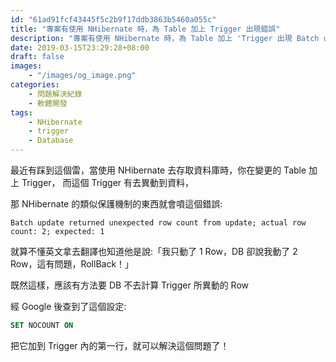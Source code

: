 ```yaml
---
id: "61ad91fcf43445f5c2b9f17ddb3863b5460a055c"
title: "專案有使用 NHibernate 時，為 Table 加上 Trigger 出現錯誤"
description: "專案有使用 NHibernate 時，為 Table 加上 'Trigger 出現 Batch update returned unexpected row count from update; actual row count: 2; expected: 1' 的錯誤"
date: 2019-03-15T23:29:28+08:00
draft: false
images:
    - "/images/og_image.png"
categories:
    - 問題解決紀錄
    - 軟體開發
tags:
    - NHibernate
    - trigger
    - Database
---
```


最近有踩到這個雷，當使用 NHibernate 去存取資料庫時，你在變更的 Table 加上 Trigger，
而這個 Trigger 有去異動到資料，

那 NHibernate 的類似保護機制的東西就會噴這個錯誤:

```text
Batch update returned unexpected row count from update; actual row count: 2; expected: 1
```

<!--more-->
就算不懂英文拿去翻譯也知道他是說:「我只動了 1 Row，DB 卻說我動了 2 Row，這有問題，RollBack！」

既然這樣，應該有方法要 DB 不去計算 Trigger 所異動的 Row

經 Google 後查到了這個設定:

```sql
SET NOCOUNT ON
```

把它加到 Trigger 內的第一行，就可以解決這個問題了！

